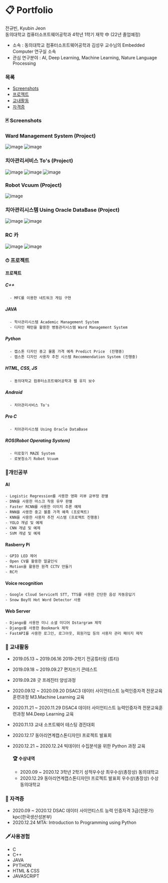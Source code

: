 # 📋 Portfolio

전규빈, Kyubin Jeon  
동의대학교 컴퓨터소프트웨어공학과 4학년 1학기 재학 中 (22년 졸업예정)
- 소속 : 동의대학교 컴퓨터소프트웨어공학과 김성우 교수님의 Embedded Computer 연구실 소속  
- 관심 연구분야 : AI, Deep Learning, Machine Learning, Nature Language Processing

### 목록
- [Screenshots](#screenshots)
- [프로젝트](#프로젝트)
- [교내활동](#교내활동)
- [자격증](#자격증)

### 🃏 Screenshots
  ### Ward Management System (Project)
   ![image](https://user-images.githubusercontent.com/57741060/116654146-8c26c500-a9c3-11eb-94db-bc777d08a1dc.png)
   ![image](https://user-images.githubusercontent.com/57741060/116653926-1cb0d580-a9c3-11eb-8cd6-2267c0a5c898.png)
    
  ### 치아관리서비스 To's (Project)
   ![image](https://user-images.githubusercontent.com/57741060/116654770-cf356800-a9c4-11eb-88fe-7e719ebf1791.png)
   ![image](https://user-images.githubusercontent.com/57741060/116654786-d3618580-a9c4-11eb-9627-1c4591de663a.png)
   ![image](https://user-images.githubusercontent.com/57741060/116654801-d9576680-a9c4-11eb-89dd-a6545a67a03c.png)

  ### Robot Vcuum (Project)
   ![image](https://user-images.githubusercontent.com/57741060/116654701-add47c00-a9c4-11eb-86bb-ab4791fd8474.png)

  ### 치아관리시스템 Using Oracle DataBase (Project)
   ![image](https://user-images.githubusercontent.com/57741060/116655112-74504080-a9c5-11eb-9337-76691fa1f5d5.png)
   ![image](https://user-images.githubusercontent.com/57741060/116655069-63073400-a9c5-11eb-889e-b130f1aa2c40.png)
  
  ### RC 카
   ![image](https://user-images.githubusercontent.com/57741060/116655673-74047500-a9c6-11eb-86c2-a5d4a103f93c.png)
   ![image](https://user-images.githubusercontent.com/57741060/116655682-78309280-a9c6-11eb-8b6f-5ace31fd93e1.png)

  
### ⏱ 프로젝트

  #### 프로젝트
   ##### C++
      - MFC를 이용한 네트워크 게임 구현
   
   ##### JAVA 
      - 학사관리시스템 Academic Management System
      - 디자인 패턴을 활용한 병동관리시스템 Ward Management System
   ##### Python
      - 캡스톤 디자인 중고 물품 가격 예측 Predict Price  (진행중)
      - 캡스톤 디자인 사용자 추천 시스템 Recommendation System (진행중)
   ##### HTML, CSS, JS
      - 동의대학교 컴퓨터소프트웨어공학과 웹 유지 보수
      
   ##### Android
      - 치아관리서비스 To's
   
   ##### Pro C
      - 치아관리시스템 Using Oracle DataBase
     
   ##### ROS(Robot Operating System)
      - 미로찾기 MAZE System 
      - 로봇청소기 Robot Vcuum
   
   
### 📝개인공부
  #### AI
    - Logistic Regression를 사용한 영화 리뷰 긍부정 판별
    - DNN을 사용한 마스크 착용 유무 판별
    - Faster RCNN를 사용한 이미지 추론 예제
    - RNN을 사용한 중고 물품 가격 예측 (프로젝트)
    - KNN을 사용한 사용자 추천 시스템 (프로젝트 진행중)
    - YOLO 개념 및 예제
    - CNN 개념 및 예제
    - SVM 개념 및 예제
    
  #### Rasberry Pi
    - GPIO LED 제어
    - Open CV를 활용한 얼굴인식
    - Motion을 활용한 원격 CCTV 만들기
    - RC카
  #### Voice recognition
    - Google Cloud Service의 STT, TTS를 사용한 간단한 음성 자동응답기
    - Snow Boy의 Hot Word Detector 사용 
  #### Web Server
    - Django를 사용한 미니 소셜 미디어 Dstargram 제작
    - Django를 사용한 Bookmark 제작
    - FastAPI를 사용한 로그인, 로그아웃, 회원가입 등의 사용자 관리 페이지 제작 

### 🌈 교내활동
- 2019.05.13 ~ 2019.06.16 2019-2학기 전공튜터링 (튜티)
- 2019.09.18 ~ 2019.09.27 편지쓰기 콘테스트
- 2019.09.28 굿 프레진터 양성과정
- 2020.09.12 ~ 2020.09.20 DSAC3 데이터 사이언티스트 능력인증자격 전문교육훈련과정 M3.Machine Learning 교육
- 2020.11.21 ~ 2020.11.29 DSAC4 데이터 사이언티스트 능력인증자격 전문교육훈련과정 M4.Deep Learning 교육
- 2020.11.13 교내 소프트웨어 테스팅 경진대회
- 2020.12.17 동아리연계캡스톤디자인Ⅰ 프로젝트 발표회
- 2020.12.21 ~ 2020.12.24 빅데이터 수집분석을 위한 Python 과정 교육


  #### 🏆 수상내역
  - 2020.09 ~ 2020.12 3학년 2학기 성적우수상 최우수상(총장상) 동의대학교
  - 2020.12.29 동아리연계캡스톤디자인Ⅰ 프로젝트 발표회 우수상(총장상) 수상 동의대학교


### 👑 자격증
- 2020.09 ~ 2020.12 DSAC 데이터 사이언티스트 능력 인증자격 3급(전문가) kpc(한국생산성본부)
- 2020.12.24 MTA: Introduction to Programming using Python


### 🗡사용경험
- C
- C++
- JAVA
- PYTHON
- HTML & CSS
- JAVASCRIPT
